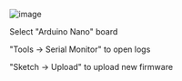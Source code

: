![image](https://github.com/user-attachments/assets/f4ce8a39-d63a-4e2b-97c9-6d3926dd14eb)

Select "Arduino Nano" board

"Tools -> Serial Monitor" to open logs

"Sketch -> Upload" to upload new firmware
